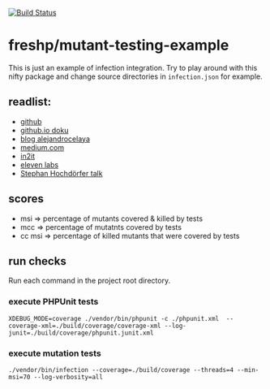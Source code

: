 [![Build Status](https://travis-ci.org/freshp/mutant-testing-example.svg?branch=master)](https://travis-ci.org/freshp/mutant-testing-example)

freshp/mutant-testing-example
================

This is just an example of infection integration. Try to play around with this nifty package and change source directories in `infection.json` for example.

## readlist:
* [github](https://github.com/infection/infection)
* [github.io doku](https://infection.github.io/)
* [blog alejandrocelaya](https://blog.alejandrocelaya.com/2018/02/17/mutation-testing-with-infection-in-big-php-projects/)
* [medium.com](https://medium.com/@maks_rafalko/infection-mutation-testing-framework-c9ccf02eefd1)
* [in2it](https://www.in2it.be/2018/05/mutation-testing-with-infection/)
* [eleven labs](https://blog.eleven-labs.com/en/mutation-testing-check-quality-unit-tests/)
* [Stephan Hochdörfer talk](https://www.youtube.com/watch?v=BNS2AP1PhsU)

## scores
* msi => percentage of mutants covered & killed by tests
* mcc => percentage of mutatnts covered by tests
* cc msi => percentage of killed mutants that were covered by tests

## run checks
Run each command in the project root directory.

### execute PHPUnit tests
```
XDEBUG_MODE=coverage ./vendor/bin/phpunit -c ./phpunit.xml  --coverage-xml=./build/coverage/coverage-xml --log-junit=./build/coverage/phpunit.junit.xml
```

### execute mutation tests
```
./vendor/bin/infection --coverage=./build/coverage --threads=4 --min-msi=70 --log-verbosity=all
```
